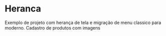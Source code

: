 # Heranca
Exemplo de projeto com herança de tela e migração de menu classico para moderno. Cadastro de produtos com imagens
